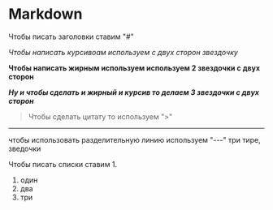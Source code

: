 # Markdown

Чтобы писать заголовки ставим "#"

*Чтобы написать курсивоам используем с двух сторон звездочку*

**Чтобы написать жирным используем используем 2 звездочки с двух сторон**

***Ну и чтобы сделать и жирный и курсив то делаем 3 звездочки с двух сторон***

> Чтобы сделать цитату то используем ">"

--- 
чтобы использовать разделительную линию используем "---" три тире, зведочки 

Чтобы писать списки ставим 1.

1. один 
2. два
3. три
